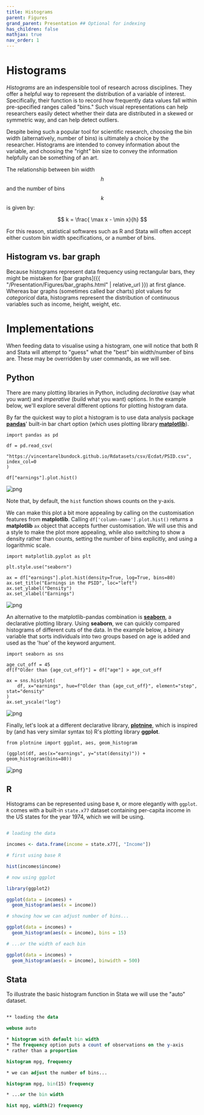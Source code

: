```yaml
---
title: Histograms
parent: Figures
grand_parent: Presentation ## Optional for indexing
has_children: false
mathjax: true
nav_order: 1
---
```


# Histograms

*Histograms* are an indespensible tool of research across disciplines. They offer a helpful way to represent the distribution of a variable of interest. Specifically, their function is to record how frequently data values fall within pre-specified ranges called "bins." Such visual representations can help researchers easily detect whether their data are distributed in a skewed or symmetric way, and can help detect outliers.

Despite being such a popular tool for scientific research, choosing the bin width (alternatively, number of bins) is ultimately a choice by the researcher. Histograms are intended to convey information about the variable, and choosing the "right" bin size to convey the information helpfully can be something of an art.

The relationship between bin width $$h$$ and the number of bins $$k$$ is given by:

$$
k = \frac{ \max x - \min x}{h}
$$

For this reason, statistical softwares such as R and Stata will often accept either custom bin width specifications, or a number of bins.

## Histogram vs. bar graph

Because histograms represent data frequency using rectangular bars, they might be mistaken for [bar graphs]({{ "/Presentation/Figures/bar_graphs.html" | relative_url }}) at first glance. Whereas bar graphs (sometimes called bar charts) plot values for *categorical* data, histograms represent the distribution of continuous variables such as income, height, weight, etc.

# Implementations

When feeding data to visualise using a histogram, one will notice that both R and Stata will attempt to "guess" what the "best" bin width/number of bins are. These may be overridden by user commands, as we will see.

## Python

There are many plotting libraries in Python, including *declarative* (say what you want) and *imperative* (build what you want) options. In the example below, we'll explore several different options for plotting histogram data.

By far the quickest way to plot a histogram is to use data analysis package [**pandas**](https://pandas.pydata.org/)' built-in bar chart option (which uses plotting library [**matplotlib**](https://matplotlib.org/3.1.1/index.html)).

```python?example=histopy
import pandas as pd

df = pd.read_csv(
    "https://vincentarelbundock.github.io/Rdatasets/csv/Ecdat/PSID.csv", index_col=0
)

df["earnings"].plot.hist()
```

![png](https://github.com/LOST-STATS/LOST-STATS.github.io/raw/master/Presentation/Figures/Images/histogram_graphs/py_hist_1.png)

Note that, by default, the `hist` function shows counts on the y-axis.

We can make this plot a bit more appealing by calling on the customisation features from **matplotlib**. Calling `df['column-name'].plot.hist()` returns a **matplotlib** `ax` object that accepts further customisation. We will use this and a style to make the plot more appealing, while also switching to show a density rather than counts, setting the number of bins explicitly, and using a logarithmic scale.

```python?example=histopy
import matplotlib.pyplot as plt

plt.style.use("seaborn")

ax = df["earnings"].plot.hist(density=True, log=True, bins=80)
ax.set_title("Earnings in the PSID", loc="left")
ax.set_ylabel("Density")
ax.set_xlabel("Earnings")
```

![png](https://github.com/LOST-STATS/LOST-STATS.github.io/raw/master/Presentation/Figures/Images/histogram_graphs/py_hist_2.png)


An alternative to the matplotlib-pandas combination is [**seaborn**](), a declarative plotting library. Using **seaborn**, we can quickly compared histograms of different cuts of the data. In the example below, a binary variable that sorts individuals into two groups based on age is added and used as the 'hue' of the keyword argument.

```python?example=histopy
import seaborn as sns

age_cut_off = 45
df[f"Older than {age_cut_off}"] = df["age"] > age_cut_off

ax = sns.histplot(
    df, x="earnings", hue=f"Older than {age_cut_off}", element="step", stat="density"
)
ax.set_yscale("log")
```

![png](https://github.com/LOST-STATS/LOST-STATS.github.io/raw/master/Presentation/Figures/Images/histogram_graphs/py_hist_3.png)

Finally, let's look at a different declarative library, [**plotnine**](https://plotnine.readthedocs.io/en/stable/), which is inspired by (and has very similar syntax to) R's plotting library **ggplot**.

```python?example=histopy
from plotnine import ggplot, aes, geom_histogram

(ggplot(df, aes(x="earnings", y="stat(density)")) + geom_histogram(bins=80))
```

![png](https://github.com/LOST-STATS/LOST-STATS.github.io/raw/master/Presentation/Figures/Images/histogram_graphs/py_hist_4.png)


## R

Histograms can be represented using base `R`, or more elegantly with `ggplot`. `R` comes with a built-in `state.x77` dataset containing per-capita income in the US states for the year 1974, which we will be using.

```r

# loading the data

incomes <- data.frame(income = state.x77[, "Income"])

# first using base R

hist(incomes$income)

# now using ggplot

library(ggplot2)

ggplot(data = incomes) +
  geom_histogram(aes(x = income))

# showing how we can adjust number of bins...

ggplot(data = incomes) +
  geom_histogram(aes(x = income), bins = 15)

# ...or the width of each bin

ggplot(data = incomes) +
  geom_histogram(aes(x = income), binwidth = 500)
```

## Stata

To illustrate the basic histogram function in Stata we will use the "auto" dataset.

```stata

** loading the data

webuse auto

* histogram with default bin width
* The frequency option puts a count of observations on the y-axis
* rather than a proportion

histogram mpg, frequency

* we can adjust the number of bins...

histogram mpg, bin(15) frequency

* ...or the bin width

hist mpg, width(2) frequency
```


